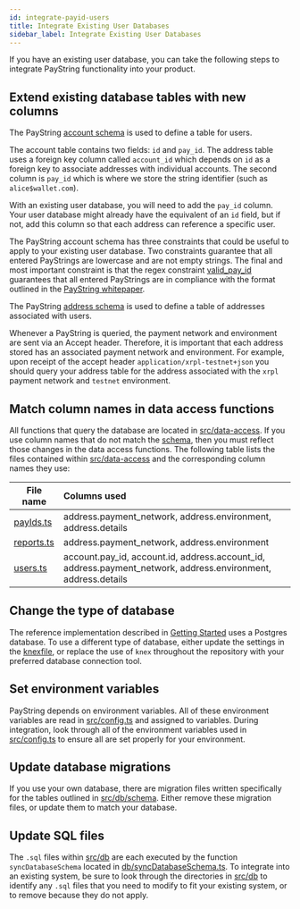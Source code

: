 ```yaml
---
id: integrate-payid-users
title: Integrate Existing User Databases
sidebar_label: Integrate Existing User Databases
---
```


If you have an existing user database, you can take the following steps to integrate PayString functionality into your product.

## Extend existing database tables with new columns

The PayString [account schema](https://github.com/payid-org/payid/blob/master/src/db/schema/01_account.sql) is used to define a table for users.

The account table contains two fields: `id` and `pay_id`. The address table uses a foreign key column called `account_id` which depends on `id` as a foreign key to associate addresses with individual accounts. The second column is `pay_id` which is where we store the string identifier (such as `alice$wallet.com`).

With an existing user database, you will need to add the `pay_id` column. Your user database might already have the equivalent of an `id` field, but if not, add this column so that each address can reference a specific user.

The PayString account schema has three constraints that could be useful to apply to your existing user database. Two constraints guarantee that all entered PayStrings are lowercase and are not empty strings. The final and most important constraint is that the regex constraint [valid_pay_id](https://github.com/payid-org/payid/blob/master/src/db/schema/01_account.sql#L17) guarantees that all entered PayStrings are in compliance with the format outlined in the [PayString whitepaper](https://payid.org/whitepaper.pdf).

The PayString [address schema](https://github.com/payid-org/payid/blob/master/src/db/schema/02_address.sql) is used to define a table of addresses associated with users.

Whenever a PayString is queried, the payment network and environment are sent via an Accept header. Therefore, it is important that each address stored has an associated payment network and environment. For example, upon receipt of the accept header `application/xrpl-testnet+json` you should query your address table for the address associated with the `xrpl` payment network and `testnet` environment.

## Match column names in data access functions

All functions that query the database are located in [src/data-access](https://github.com/payid-org/payid/tree/master/src/data-access). If you use column names that do not match the [schema](https://github.com/payid-org/payid/tree/master/src/db/schema), then you must reflect those changes in the data access functions. The following table lists the files contained within [src/data-access](https://github.com/payid-org/payid/tree/master/src/data-access) and the corresponding column names they use:

| File name                                                                               | Columns used                                                                                                  |
| --------------------------------------------------------------------------------------- | :------------------------------------------------------------------------------------------------------------ |
| [payIds.ts](https://github.com/payid-org/payid/blob/master/src/data-access/payIds.ts)   | address.payment_network, address.environment, address.details                                                 |
| [reports.ts](https://github.com/payid-org/payid/blob/master/src/data-access/reports.ts) | address.payment_network, address.environment                                                                  |
| [users.ts](https://github.com/payid-org/payid/blob/master/src/data-access/users.ts)     | account.pay_id, account.id, address.account_id, address.payment_network, address.environment, address.details |

## Change the type of database

The reference implementation described in [Getting Started](/) uses a Postgres database. To use a different type of database, either update the settings in the [knexfile](https://github.com/payid-org/payid/blob/master/src/db/knex.ts), or replace the use of `knex` throughout the repository with your preferred database connection tool.

## Set environment variables

PayString depends on environment variables. All of these environment variables are read in [src/config.ts](https://github.com/payid-org/payid/blob/master/src/config.ts) and assigned to variables. During integration, look through all of the environment variables used in [src/config.ts](https://github.com/payid-org/payid/blob/master/src/config.ts) to ensure all are set properly for your environment.

## Update database migrations

If you use your own database, there are migration files written specifically for the tables outlined in [src/db/schema](https://github.com/payid-org/payid/tree/master/src/db/schema). Either remove these migration files, or update them to match your database.

## Update SQL files

The `.sql` files within [src/db](https://github.com/payid-org/payid/tree/master/src/db) are each executed by the function `syncDatabaseSchema` located in [db/syncDatabaseSchema.ts](https://github.com/payid-org/payid/blob/master/src/db/syncDatabaseSchema.ts). To integrate into an existing system, be sure to look through the directories in [src/db](https://github.com/payid-org/payid/blob/master/src/db/) to identify any `.sql` files that you need to modify to fit your existing system, or to remove because they do not apply.
